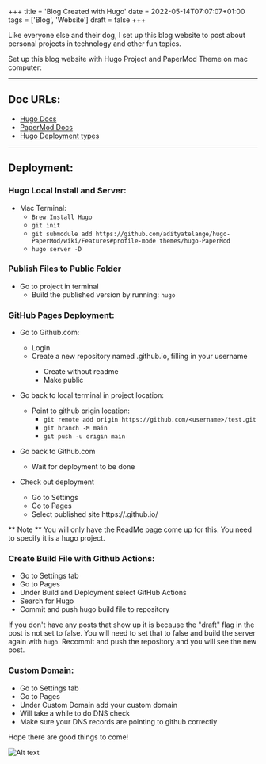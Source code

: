 +++
title = 'Blog Created with Hugo'
date = 2022-05-14T07:07:07+01:00
tags = ['Blog', 'Website']
draft = false
+++

Like everyone else and their dog, I set up this blog website to post about personal projects in technology and other fun topics. 

Set up this blog website with Hugo Project and PaperMod Theme on mac computer:

----------

## Doc URLs:

- [Hugo Docs](https://gohugo.io/documentation/)
- [PaperMod Docs](https://github.com/adityatelange/hugo-PaperMod/wiki/Features)
- [Hugo Deployment types](https://gohugo.io/getting-started/usage/)

-----------

## Deployment:

### Hugo Local Install and Server:
- Mac Terminal:
    - `Brew Install Hugo`
    - `git init`
    - `git submodule add https://github.com/adityatelange/hugo-PaperMod/wiki/Features#profile-mode themes/hugo-PaperMod`
    - `hugo server -D`

### Publish Files to Public Folder
- Go to project in terminal
    - Build the published version by running:
    `hugo`

### GitHub Pages Deployment:
- Go to Github.com:
    - Login
    - Create a new repository named <username>.github.io, filling in your username
        - Create without readme
        - Make public
- Go back to local terminal in project location:
    - Point to github origin location:
        - `git remote add origin https://github.com/<username>/test.git`
        - `git branch -M main`
        - `git push -u origin main`
- Go back to Github.com
    - Wait for deployment to be done

- Check out deployment
    - Go to Settings
    - Go to Pages
    - Select published site https://<username>.github.io/

** Note ** You will only have the ReadMe page come up for this. You need to specify it is a hugo project. 

### Create Build File with Github Actions:
- Go to Settings tab
- Go to Pages
- Under Build and Deployment select GitHub Actions
- Search for Hugo
- Commit and push hugo build file to repository

If you don't have any posts that show up it is because the "draft" flag in the post is not set to false. You will need to set that to false and build the server again with `hugo`. Recommit and push the repository and you will see the new post. 

### Custom Domain:
- Go to Settings tab
- Go to Pages
- Under Custom Domain add your custom domain
- Will take a while to do DNS check
- Make sure your DNS records are pointing to github correctly

Hope there are good things to come!

![Alt text](/images/IMG_0507.jpg "a title")